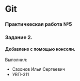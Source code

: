 # Git 
### Практичкеская работа №5
### Задание 2.
#### Добавлено с помощью консоли.

Выполнил:

* Сазонов Илья Сергеевич
* УВП-311